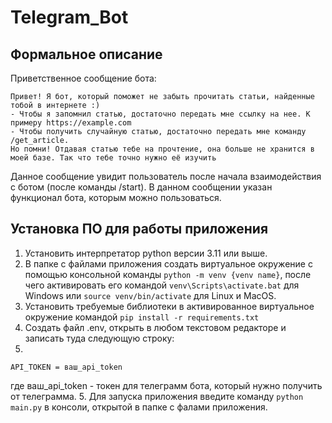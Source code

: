 # Telegram_Bot

## Формальное описание

Приветственное сообщение бота:

```
Привет! Я бот, который поможет не забыть прочитать статьи, найденные тобой в интернете :)
- Чтобы я запомнил статью, достаточно передать мне ссылку на нее. К примеру https://example.com
- Чтобы получить случайную статью, достаточно передать мне команду /get_article.
Но помни! Отдавая статью тебе на прочтение, она больше не хранится в моей базе. Так что тебе точно нужно её изучить
```

Данное сообщение увидит пользователь после начала взаимодействия с ботом (после команды /start). В данном сообщении указан функционал бота, которым можно пользоваться.

## Установка ПО для работы приложения

1. Установить интерпретатор python версии 3.11 или выше.
2. В папке с файлами приложения создать виртуальное окружение с помощью консольной команды `python -m venv {venv name}`, после чего активировать его командой `venv\Scripts\activate.bat` для Windows или `source venv/bin/activate` для Linux и MacOS.
3. Установить требуемые библиотеки в активированное виртуальное окружение командой `pip install -r requirements.txt`
4. Создать файл .env, открыть в любом текстовом редакторе и записать туда следующую строку:
5. 
```
API_TOKEN = ваш_api_token
```

где ваш_api_token - токен для телеграмм бота, который нужно получить от телеграмма. 
5. Для запуска приложения введите команду `python main.py` в консоли, открытой в папке с фалами приложения.
